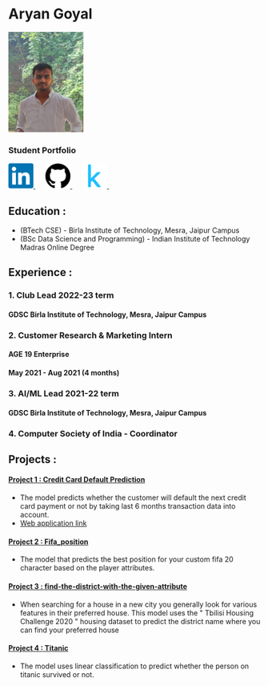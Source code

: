 # Aryan Goyal 

<img src="/images/dp.jpeg" height="200" width="150" >


### Student Portfolio
<a href="https://www.linkedin.com/in/aryan-goyal-4961981bb/">
  <img src="/images/download.png" width="50" height="50">
</a>&nbsp;&nbsp;&nbsp;&nbsp;
<a href="https://github.com/aryangoyalag">
  <img src="/images/download (1).png" width="50" height="50">
</a>&nbsp;&nbsp;&nbsp;&nbsp;
<a href="https://www.kaggle.com/aryangoyal">
  <img src="/images/download (2).png" width="50" height="50">
</a>&nbsp;&nbsp;&nbsp;&nbsp;

## Education :
- (BTech CSE) - Birla Institute of Technology, Mesra, Jaipur Campus
- (BSc Data Science and Programming) - Indian Institute of Technology Madras Online Degree

## Experience :
### 1. Club Lead 2022-23 term
#### GDSC Birla Institute of Technology, Mesra, Jaipur Campus

### 2. Customer Research & Marketing Intern
####   AGE 19 Enterprise
####  May 2021 - Aug 2021 (4 months)

### 3. AI/ML Lead 2021-22 term
#### GDSC Birla Institute of Technology, Mesra, Jaipur Campus

### 4. Computer Society of India - Coordinator

## Projects :
#### [Project 1 : Credit Card Default Prediction](https://github.com/aryangoyalag/cred) 

- The model predicts whether the customer will default the next credit card payment or not by taking last 6 months transaction data into account.
- [Web application link](https://cc-defaulter-checker.vercel.app/)
#### [Project 2 : Fifa_position](https://github.com/aryangoyalag/Fifa_position) 

- The model that predicts the best position for your custom fifa 20 character based on the player attributes.

#### [Project 3 : find-the-district-with-the-given-attribute](https://github.com/aryangoyalag/find-the-district-with-the-given-attributes)

- When searching for a house in a new city you generally look for various features in their preferred house. This model uses the " Tbilisi Housing Challenge 2020 " housing dataset to predict the district name where you can find your preferred house

#### [Project 4 : Titanic](https://github.com/aryangoyalag/titanic)

- The model uses linear classification to predict whether the person on titanic survived or not.


